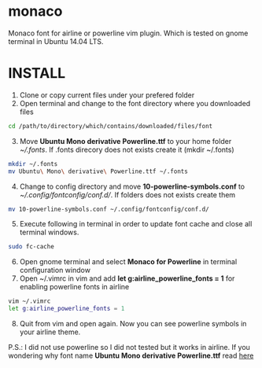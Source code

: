 monaco
======

Monaco font for airline or powerline vim plugin. Which is tested on gnome terminal in Ubuntu 14.04 LTS.

INSTALL
=======

1. Clone or copy current files under your prefered folder
2. Open terminal and change to the font directory where you downloaded files
```bash
cd /path/to/directory/which/contains/downloaded/files/font
```
3. Move **Ubuntu Mono derivative Powerline.ttf** to your home folder _~/.fonts_. If .fonts direcory does not exists create it (mkdir  ~/.fonts)
```bash
mkdir ~/.fonts
mv Ubuntu\ Mono\ derivative\ Powerline.ttf ~/.fonts
```
4. Change to config directory and move **10-powerline-symbols.conf** to *~/.config/fontconfig/conf.d/*. If folders does not exists create them
```bash
mv 10-powerline-symbols.conf ~/.config/fontconfig/conf.d/
```
5. Execute following in terminal in order to update font cache and close all terminal windows.
```bash
sudo fc-cache
```
6. Open gnome terminal and select __Monaco for Powerline__ in terminal configuration window 
7. Open ~/.vimrc in vim and add **let g:airline_powerline_fonts = 1** for enabling powerline fonts in airline
```bash
vim ~/.vimrc
let g:airline_powerline_fonts = 1
```
8. Quit from vim and open again. Now you can see powerline symbols in your airline theme.

P.S.: I did not use powerline so I did not tested but it works in airline.
If you wondering why font name **Ubuntu Mono derivative Powerline.ttf** read [here](https://github.com/Lokaltog/powerline-fonts/pull/37)
